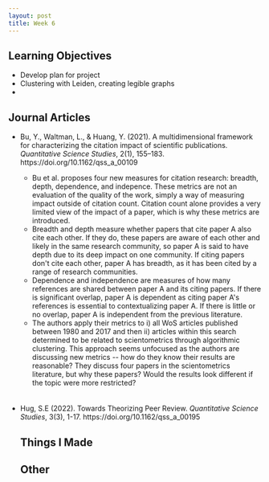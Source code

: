 ```yaml
---
layout: post
title: Week 6
---
```


## Learning Objectives
<ul>
  <li>Develop plan for project</li>
  <li>Clustering with Leiden, creating legible graphs</li>
  <li></li>
</ul>

## Journal Articles
<ul>
  <li>Bu, Y., Waltman, L., & Huang, Y. (2021). A multidimensional framework for characterizing the citation impact of scientific publications. <i>Quantitative Science Studies</i>, 2(1), 155–183. https://doi.org/10.1162/qss_a_00109</li>
  <ul>
    <li> Bu et al. proposes four new measures for citation research: breadth, depth, dependence, and indepence. These metrics are not an evaluation of the quality of the work, simply a way of measuring impact outside of citation count. Citation count alone provides a very limited view of the impact of a paper, which is why these metrics are introduced. </li>

  <li>Breadth and depth measure whether papers that cite paper A also cite each other. If they do, these papers are aware of each other and likely in the same research community, so paper A is said to have depth due to its deep impact on one community. If citing papers don't cite each other, paper A has breadth, as it has been cited by a range of research communities. </li>

<li>Dependence and independence are measures of how many references are shared between paper A and its citing papers. If there is significant overlap, paper A is dependent as citing paper A's references is essential to contextualizing paper A. If there is little or no overlap, paper A is independent from the previous literature.</li>

<li>The authors apply their metrics to i) all WoS articles published between 1980 and 2017 and then ii) articles within this search determined to be related to scientometrics through algorithmic clustering. This approach seems unfocused as the authors are discussing new metrics -- how do they know their results are reasonable? They discuss four papers in the scientometrics literature, but why these papers? Would the results look different if the topic were more restricted? </li>
  </ul>
  </br></br>
  <li>Hug, S.E (2022). Towards Theorizing Peer Review. <i>Quantitative Science Studies</i>, 3(3), 1-17. https://doi.org/10.1162/qss_a_00195</li>

## Things I Made

## Other
